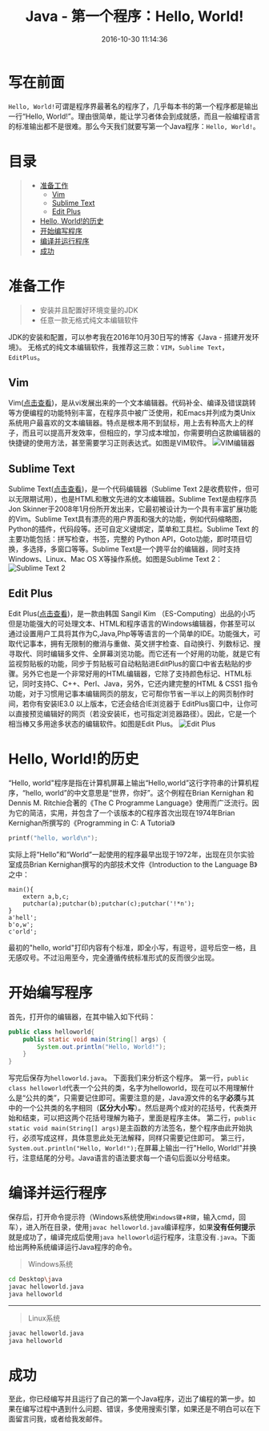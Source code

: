 ﻿---
title: Java - 第一个程序：Hello, World!
date: 2016-10-30 11:14:36
tags:
- Java
categories: Code
---

# 写在前面
`Hello, World!`可谓是程序界最著名的程序了，几乎每本书的第一个程序都是输出一行“Hello, World!”。理由很简单，能让学习者体会到成就感，而且一般编程语言的标准输出都不是很难。那么今天我们就要写第一个Java程序：`Hello, World!`。
<!--more-->
# 目录
  > - [准备工作](#准备工作)
  >   - [Vim](#Vim)
  >   - [Sublime Text](#Sublime-Text)
  >   - [Edit Plus](#Edit-Plus)
  > - [Hello, World!的历史](#Hello-World-的历史)
  > - [开始编写程序](#开始编写程序)
  > - [编译并运行程序](#编译并运行程序)
  > - [成功](#成功)

# 准备工作
> * 安装并且配置好环境变量的JDK
> * 任意一款无格式纯文本编辑软件

JDK的安装和配置，可以参考我在2016年10月30日写的博客《Java - 搭建开发环境》。
无格式的纯文本编辑软件，我推荐这三款：`VIM`，`Sublime Text`，`EditPlus`。

## Vim
Vim([点击查看](http://baike.baidu.com/item/VIM/60410))，是从vi发展出来的一个文本编辑器。代码补全、编译及错误跳转等方便编程的功能特别丰富，在程序员中被广泛使用，和Emacs并列成为类Unix系统用户最喜欢的文本编辑器。特点是根本用不到鼠标，用上去有种高大上的样子，而且可以提高开发效率，但相应的，学习成本增加，你需要明白这款编辑器的快捷键的使用方法，甚至需要学习正则表达式。如图是VIM软件。
![VIM编辑器][1]
## Sublime Text
Sublime Text([点击查看](http://baike.baidu.com/view/10701920.htm))，是一个代码编辑器（Sublime Text 2是收费软件，但可以无限期试用），也是HTML和散文先进的文本编辑器。Sublime Text是由程序员Jon Skinner于2008年1月份所开发出来，它最初被设计为一个具有丰富扩展功能的Vim。Sublime Text具有漂亮的用户界面和强大的功能，例如代码缩略图，Python的插件，代码段等。还可自定义键绑定，菜单和工具栏。Sublime Text 的主要功能包括：拼写检查，书签，完整的 Python API，Goto功能，即时项目切换，多选择，多窗口等等。Sublime Text是一个跨平台的编辑器，同时支持Windows、Linux、Mac OS X等操作系统。如图是Sublime Text 2：
![Sublime Text 2][2]
## Edit Plus
Edit Plus([点击查看](http://baike.baidu.com/view/206636.htm))，是一款由韩国 Sangil Kim （ES-Computing）出品的小巧但是功能强大的可处理文本、HTML和程序语言的Windows编辑器，你甚至可以通过设置用户工具将其作为C,Java,Php等等语言的一个简单的IDE。功能强大，可取代记事本，拥有无限制的撤消与重做、英文拼字检查、自动换行、列数标记、搜寻取代、同时编辑多文件、全屏幕浏览功能。而它还有一个好用的功能，就是它有监视剪贴板的功能，同步于剪贴板可自动粘贴进EditPlus的窗口中省去粘贴的步骤。另外它也是一个非常好用的HTML编辑器，它除了支持颜色标记、HTML标记，同时支持C、C++、Perl、Java，另外，它还内建完整的HTML & CSS1 指令功能，对于习惯用记事本编辑网页的朋友，它可帮你节省一半以上的网页制作时间，若你有安装IE3.0 以上版本，它还会结合IE浏览器于 EditPlus窗口中，让你可以直接预览编辑好的网页（若没安装IE，也可指定浏览器路径）。因此，它是一个相当棒又多用途多状态的编辑软件。如图是Edit Plus。
![Edit Plus][3]

# Hello, World!的历史
“Hello, world"程序是指在计算机屏幕上输出“Hello,world”这行字符串的计算机程序，“hello, world”的中文意思是“世界，你好”。这个例程在Brian Kernighan 和Dennis M. Ritchie合著的《The C Programme Language》使用而广泛流行。因为它的简洁，实用，并包含了一个该版本的C程序首次出现在1974年Brian Kernighan所撰写的《Programming in C: A Tutorial》
```C
printf("hello, world\n");
```
实际上将“Hello”和“World”一起使用的程序最早出现于1972年，出现在贝尔实验室成员Brian Kernighan撰写的内部技术文件《Introduction to the Language B》之中：
```B
main(){
    extern a,b,c;
    putchar(a);putchar(b);putchar(c);putchar('!*n');
}
a'hell';
b'o,w';
c'orld';
```
最初的"hello, world"打印内容有个标准，即全小写，有逗号，逗号后空一格，且无感叹号。不过沿用至今，完全遵循传统标准形式的反而很少出现。

# 开始编写程序
首先，打开你的编辑器，在其中输入如下代码：
```Java
public class helloworld{
    public static void main(String[] args) {
        System.out.println("Hello, World!");
    }
}
```
写完后保存为`helloworld.java`。
下面我们来分析这个程序。
第一行，`public class helloworld`代表一个公共的类，名字为helloworld，现在可以不用理解什么是“公共的类”，只需要记住即可。需要注意的是，Java源文件的名字**必须**与其中的一个公共类的名字相同（**区分大小写**）。然后是两个成对的花括号，代表类开始和结束，可以把这两个花括号理解为箱子，里面是程序主体。
第二行，`public static void main(String[] args)`是主函数的方法签名，整个程序由此开始执行，必须写成这样，具体意思此处无法解释，同样只需要记住即可。
第三行，`System.out.println("Hello, World!");`在屏幕上输出一行"Hello, World!"并换行，注意结尾的分号。Java语言的语法要求每一个语句后面以分号结束。

# 编译并运行程序
保存后，打开命令提示符（Windows系统使用`Windows键`+`R键`，输入cmd，回车），进入所在目录，使用`javac helloworld.java`编译程序，如果**没有任何提示**就是成功了，编译完成后使用`java helloworld`运行程序，注意没有`.java`。下面给出两种系统编译运行Java程序的命令。
> Windows系统
 ```bash
 cd Desktop\java
 javac helloworld.java
 java helloworld
 ```

---
> Linux系统
 ```bash
 javac helloworld.java
 java helloworld
 ```

# 成功
至此，你已经编写并且运行了自己的第一个Java程序，迈出了编程的第一步。如果在编写过程中遇到什么问题、错误，多使用搜索引擎，如果还是不明白可以在下面留言问我，或者给我发邮件。


[1]: https://foreveropp.github.io/pic/vim.png
[2]: https://foreveropp.github.io/pic/sublimetext.png
[3]: https://foreveropp.github.io/pic/editplus.png
